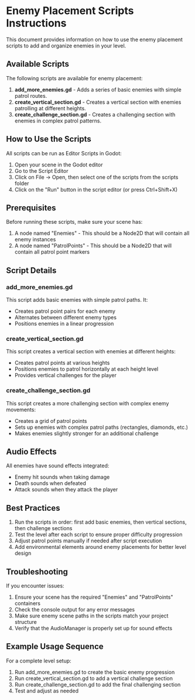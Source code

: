 # Enemy Placement Scripts Instructions

This document provides information on how to use the enemy placement scripts to add and organize enemies in your level.

## Available Scripts

The following scripts are available for enemy placement:

1. **add_more_enemies.gd** - Adds a series of basic enemies with simple patrol routes.
2. **create_vertical_section.gd** - Creates a vertical section with enemies patrolling at different heights.
3. **create_challenge_section.gd** - Creates a challenging section with enemies in complex patrol patterns.

## How to Use the Scripts

All scripts can be run as Editor Scripts in Godot:

1. Open your scene in the Godot editor
2. Go to the Script Editor
3. Click on File -> Open, then select one of the scripts from the scripts folder
4. Click on the "Run" button in the script editor (or press Ctrl+Shift+X)

## Prerequisites

Before running these scripts, make sure your scene has:

1. A node named "Enemies" - This should be a Node2D that will contain all enemy instances
2. A node named "PatrolPoints" - This should be a Node2D that will contain all patrol point markers

## Script Details

### add_more_enemies.gd

This script adds basic enemies with simple patrol paths. It:
- Creates patrol point pairs for each enemy
- Alternates between different enemy types
- Positions enemies in a linear progression

### create_vertical_section.gd

This script creates a vertical section with enemies at different heights:
- Creates patrol points at various heights
- Positions enemies to patrol horizontally at each height level
- Provides vertical challenges for the player

### create_challenge_section.gd

This script creates a more challenging section with complex enemy movements:
- Creates a grid of patrol points
- Sets up enemies with complex patrol paths (rectangles, diamonds, etc.)
- Makes enemies slightly stronger for an additional challenge

## Audio Effects

All enemies have sound effects integrated:
- Enemy hit sounds when taking damage
- Death sounds when defeated
- Attack sounds when they attack the player

## Best Practices

1. Run the scripts in order: first add basic enemies, then vertical sections, then challenge sections
2. Test the level after each script to ensure proper difficulty progression
3. Adjust patrol points manually if needed after script execution
4. Add environmental elements around enemy placements for better level design

## Troubleshooting

If you encounter issues:
1. Ensure your scene has the required "Enemies" and "PatrolPoints" containers
2. Check the console output for any error messages
3. Make sure enemy scene paths in the scripts match your project structure
4. Verify that the AudioManager is properly set up for sound effects

## Example Usage Sequence

For a complete level setup:
1. Run add_more_enemies.gd to create the basic enemy progression
2. Run create_vertical_section.gd to add a vertical challenge section
3. Run create_challenge_section.gd to add the final challenging section
4. Test and adjust as needed 